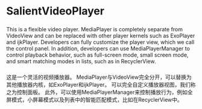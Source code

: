 # SalientVideoPlayer
###
This is a flexible video player. MediaPlayer is completely separate from VideoView and can be replaced with other player kernels such as ExoPlayer and ijkPlayer. Developers can fully customize the player view, which we call the control panel. In addition, developers can use MediaPlayerManager to control playback behavior, such as full-screen mode, small screen mode, and smart matching modes in lists, such as in RecyclerView.

###
这是一个灵活的视频播放器。 MediaPlayer与VideoView完全分开，可以替换为其他播放器内核，如ExoPlayer和ijkPlayer。 可以完全自定义播放器视图，我们称之为控制面板。 此外，可以使用MediaPlayerManager来控制播放行为，例如全屏模式，小屏幕模式以及列表中的智能匹配模式，比如在RecyclerView中。
